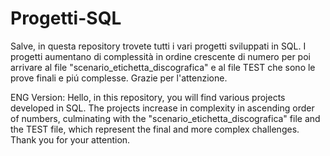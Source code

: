 # Progetti-SQL
Salve, in questa repository trovete tutti i vari progetti sviluppati in SQL.
I progetti aumentano di complessità in ordine crescente di numero per poi arrivare al file "scenario_etichetta_discografica" e al file TEST che sono le prove finali e piú complesse.
Grazie per l'attenzione.

ENG Version: 
Hello, in this repository, you will find various projects developed in SQL. The projects increase in complexity in ascending order of numbers, 
culminating with the "scenario_etichetta_discografica" file and the TEST file, which represent the final and more complex challenges. 
Thank you for your attention.
